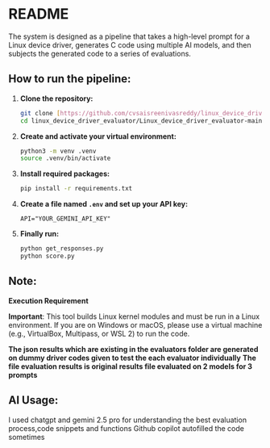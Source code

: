 # README

The system is designed as a pipeline that takes a high-level prompt for a Linux device driver, generates C code using multiple AI models, and then subjects the generated code to a series of evaluations.

## How to run the pipeline:

1.  **Clone the repository:**
    ```bash
    git clone [https://github.com/cvsaisreenivasreddy/linux_device_driver_evaluator.git](https://github.com/cvsaisreenivasreddy/linux_device_driver_evaluator.git)
    cd linux_device_driver_evaluator/Linux_device_driver_evaluator-main
    ```
2.  **Create and activate your virtual environment:**
    ```bash
    python3 -m venv .venv
    source .venv/bin/activate
    ```
3.  **Install required packages:**
    ```bash
    pip install -r requirements.txt
    ```
4.  **Create a file named `.env` and set up your API key:**
    ```
    API="YOUR_GEMINI_API_KEY"
    ```
5.  **Finally run:**
    ```bash 
    python get_responses.py
    python score.py
    ```

## Note:

**Execution Requirement**

**Important**: This tool builds Linux kernel modules and must be run in a Linux environment.
If you are on Windows or macOS, please use a virtual machine (e.g., VirtualBox, Multipass, or WSL 2) to run the code.

**The json results which are existing in the evaluators folder are generated on dummy driver codes given to test the each evaluator individually**
**The file evaluation results is original results file evaluated on 2 models for 3 prompts**  

## AI Usage: 
I used chatgpt and gemini 2.5 pro for understanding the best evaluation process,code snippets and functions
Github copilot autofilled the code sometimes 